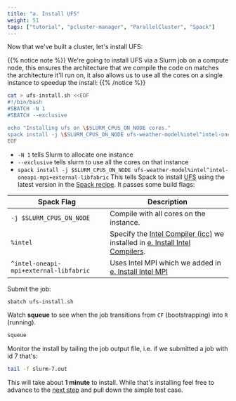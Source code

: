 ```yaml
---
title: "a. Install UFS"
weight: 51
tags: ["tutorial", "pcluster-manager", "ParallelCluster", "Spack"]
---
```


Now that we've built a cluster, let's install UFS:

{{% notice note %}}
We're going to install UFS via a Slurm job on a compute node, this ensures the architecture that we compile the code on matches the architecture it'll run on, it also allows us to use all the cores on a single instance to speedup the install:
{{% /notice %}}

```bash
cat > ufs-install.sh <<EOF
#!/bin/bash
#SBATCH -N 1
#SBATCH --exclusive

echo "Installing ufs on \$SLURM_CPUS_ON_NODE cores."
spack install -j \$SLURM_CPUS_ON_NODE ufs-weather-model%intel^intel-oneapi-mpi+external-libfabric
EOF
```

* `-N 1` tells Slurm to allocate one instance
* `--exclusive` tells slurm to use all the cores on that instance
* `spack install -j $SLURM_CPUS_ON_NODE ufs-weather-model%intel^intel-oneapi-mpi+external-libfabric` This tells Spack to install [UFS](https://spack.readthedocs.io/en/latest/package_list.html#ufs-weather-model) using the latest version in the [Spack recipe](https://github.com/spack/spack/blob/develop/var/spack/repos/builtin/packages/ufs-weather-model/package.py). It passes some build flags:

| **Spack Flag**   | **Description** |
| ----------- | ----------- |
| `-j $SLURM_CPUS_ON_NODE`     | Compile with all cores on the instance.   |
| `%intel`     | Specify the [Intel Compiler (icc)](https://spack.readthedocs.io/en/latest/package_list.html#intel-oneapi-compilers) we installed in [e. Install Intel Compilers](/02-cluster/06-install-intel-compilers.html#intel_compilers). |
| `^intel-oneapi-mpi+external-libfabric`  | Uses Intel MPI which we added in [e. Install Intel MPI](/02-cluster/06-install-intel-compilers.html#intel_mpi)

Submit the job:

```bash
sbatch ufs-install.sh
```

Watch **squeue** to see when the job transitions from `CF` (bootstrapping) into `R` (running).

```bash
squeue
```

Monitor the install by tailing the job output file, i.e. if we submitted a job with id 7 that's:

```bash
tail -f slurm-7.out
```

This will take about **1 minute** to install. While that's installing feel free to advance to the [next step](/05-ufs/02-simple-test.html) and pull down the simple test case.
